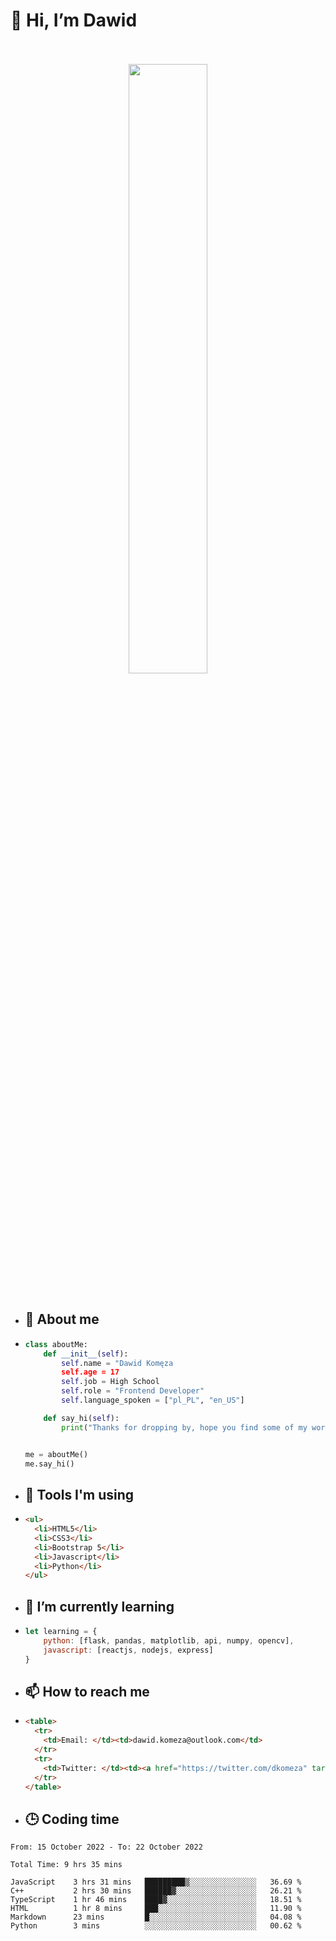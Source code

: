 <h1>👋 Hi, I’m Dawid</h1>
<p align="center">
   <br>
   <br>
   <img src="https://user-images.githubusercontent.com/106035813/169717090-b330e670-ddca-48c9-8b2d-2290dfb78111.png" width="50%">
   <br>
   <br>
</p>



- <h2>💁 About me</h2>
- ```Python
  class aboutMe:
      def __init__(self):
          self.name = "Dawid Komęza
          self.age = 17
          self.job = High School
          self.role = "Frontend Developer"
          self.language_spoken = ["pl_PL", "en_US"]

      def say_hi(self):
          print("Thanks for dropping by, hope you find some of my work interesting.")


  me = aboutMe()
  me.say_hi()
  ```
  
- <h2>🔨 Tools I'm using</h2>
- ```html
  <ul>
    <li>HTML5</li>
    <li>CSS3</li>
    <li>Bootstrap 5</li>
    <li>Javascript</li>
    <li>Python</li>
  </ul>
  
- <h2>🌱 I’m currently learning</h2>
- ```javascript
  let learning = {
      python: [flask, pandas, matplotlib, api, numpy, opencv],
      javascript: [reactjs, nodejs, express]
  }
  ```
  
- <h2>📫 How to reach me</h2>
- ```html
  <table>
    <tr>
      <td>Email: </td><td>dawid.komeza@outlook.com</td>
    </tr>
    <tr>
      <td>Twitter: </td><td><a href="https://twitter.com/dkomeza" target="_blank">@dkomeza</a></td>
    </tr>
  </table>
  
- <h2>🕒 Coding time</h2>
<!--START_SECTION:waka-->

```text
From: 15 October 2022 - To: 22 October 2022

Total Time: 9 hrs 35 mins

JavaScript    3 hrs 31 mins   █████████▒░░░░░░░░░░░░░░░   36.69 %
C++           2 hrs 30 mins   ██████▓░░░░░░░░░░░░░░░░░░   26.21 %
TypeScript    1 hr 46 mins    ████▓░░░░░░░░░░░░░░░░░░░░   18.51 %
HTML          1 hr 8 mins     ███░░░░░░░░░░░░░░░░░░░░░░   11.90 %
Markdown      23 mins         █░░░░░░░░░░░░░░░░░░░░░░░░   04.08 %
Python        3 mins          ░░░░░░░░░░░░░░░░░░░░░░░░░   00.62 %
```

<!--END_SECTION:waka-->
